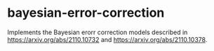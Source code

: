 # bayesian-error-correction
Implements the Bayesian erorr correction models described in https://arxiv.org/abs/2110.10732 and https://arxiv.org/abs/2110.10378.

